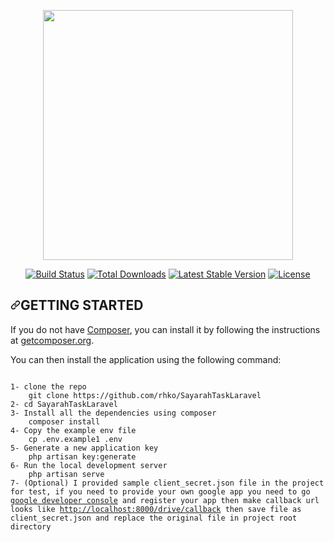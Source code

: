 <p align="center"><a href="https://laravel.com" target="_blank"><img src="https://raw.githubusercontent.com/laravel/art/master/logo-lockup/5%20SVG/2%20CMYK/1%20Full%20Color/laravel-logolockup-cmyk-red.svg" width="400"></a></p>

<p align="center">
<a href="https://travis-ci.org/laravel/framework"><img src="https://travis-ci.org/laravel/framework.svg" alt="Build Status"></a>
<a href="https://packagist.org/packages/laravel/framework"><img src="https://img.shields.io/packagist/dt/laravel/framework" alt="Total Downloads"></a>
<a href="https://packagist.org/packages/laravel/framework"><img src="https://img.shields.io/packagist/v/laravel/framework" alt="Latest Stable Version"></a>
<a href="https://packagist.org/packages/laravel/framework"><img src="https://img.shields.io/packagist/l/laravel/framework" alt="License"></a>
</p>

<h2 dir="auto"><a id="user-content-getting-started" class="anchor" aria-hidden="true" href="#getting-started"><svg class="octicon octicon-link" viewBox="0 0 16 16" version="1.1" width="16" height="16" aria-hidden="true"><path fill-rule="evenodd" d="M7.775 3.275a.75.75 0 001.06 1.06l1.25-1.25a2 2 0 112.83 2.83l-2.5 2.5a2 2 0 01-2.83 0 .75.75 0 00-1.06 1.06 3.5 3.5 0 004.95 0l2.5-2.5a3.5 3.5 0 00-4.95-4.95l-1.25 1.25zm-4.69 9.64a2 2 0 010-2.83l2.5-2.5a2 2 0 012.83 0 .75.75 0 001.06-1.06 3.5 3.5 0 00-4.95 0l-2.5 2.5a3.5 3.5 0 004.95 4.95l1.25-1.25a.75.75 0 00-1.06-1.06l-1.25 1.25a2 2 0 01-2.83 0z"></path></svg></a>GETTING STARTED</h2>

<p dir="auto">If you do not have <a href="http://getcomposer.org/" rel="nofollow">Composer</a>, you can install it by following the instructions
at <a href="http://getcomposer.org/doc/00-intro.md#installation-nix" rel="nofollow">getcomposer.org</a>.</p>
<p dir="auto">You can then install the application using the following command:</p>
<div class="snippet-clipboard-content position-relative overflow-auto" data-snippet-clipboard-copy-content="https://github.com/rhko/SayarahTaskLaravel"><pre>
<code>
1- clone the repo
    git clone https://github.com/rhko/SayarahTaskLaravel
2- cd SayarahTaskLaravel
3- Install all the dependencies using composer
    composer install
4- Copy the example env file
    cp .env.example1 .env
5- Generate a new application key
    php artisan key:generate
6- Run the local development server
    php artisan serve
7- (Optional) I provided sample client_secret.json file in the project for test, if you need to provide your own google app you need to go <a href="https://console.developers.google.com" rel="nofollow">google developer console</a> and register your app then make callback url looks like <a href="http://localhost:8000/drive/callback" rel="nofollow">http://localhost:8000/drive/callback</a> then save file as client_secret.json and replace the original file in project root directory
</code>
</pre>
</div>
